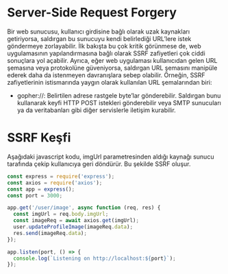 # Server-Side Request Forgery
Bir web sunucusu, kullanıcı girdisine bağlı olarak uzak kaynakları getiriyorsa, saldırgan bu sunucuyu kendi belirlediği URL’lere istek göndermeye zorlayabilir. İlk bakışta bu çok kritik görünmese de, web uygulamasının yapılandırmasına bağlı olarak SSRF zafiyetleri çok ciddi sonuçlara yol açabilir. Ayrıca, eğer web uygulaması kullanıcıdan gelen URL şemasına veya protokolüne güveniyorsa, saldırgan URL şemasını manipüle ederek daha da istenmeyen davranışlara sebep olabilir. Örneğin, SSRF zafiyetlerinin istismarında yaygın olarak kullanılan URL şemalarından biri:
- gopher://: Belirtilen adrese rastgele byte’lar gönderebilir. Saldırgan bunu kullanarak keyfi HTTP POST istekleri gönderebilir veya SMTP sunucuları ya da veritabanları gibi diğer servislerle iletişim kurabilir.

# SSRF Keşfi
Aşağıdaki javascript kodu, imgUrl parametresinden aldığı kaynağı sunucu tarafında çekip kullanıcıya geri döndürür. Bu şekilde SSRF oluşur.
```js
const express = require('express');
const axios = require('axios');
const app = express();
const port = 3000;

app.get('/user/image', async function (req, res) {
  const imgUrl = req.body.imgUrl;
  const imageReq = await axios.get(imgUrl);
  user.updateProfileImage(imageReq.data);
  res.send(imageReq.data);
});

app.listen(port, () => {
  console.log(`Listening on http://localhost:${port}`);
});
```